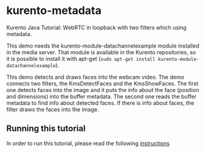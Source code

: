 kurento-metadata
================

Kurento Java Tutorial: WebRTC in loopback with two filters which using metadata.

This demo needs the kurento-module-datachannelexample module installed in the media server.
That module is available in the Kurento repositories, so it is possible to
install it with apt-get (`sudo apt-get install kurento-module-datachannelexample`).

This demo detects and draws faces into the webcam video. The demo connects two
filters, the KmsDetectFaces and the KmsShowFaces. The first one detects faces
into the image and it puts the info about the face (position and dimensions)
into the buffer metadata. The second one reads the buffer metadata to find info
about detected faces. If there is info about faces, the filter draws the faces
into the image.

Running this tutorial
---------------------

In order to run this tutorial, please read the following [instructions](https://kurento.openvidu.io/docs/current/tutorials/java/tutorial-facedetector.html)
